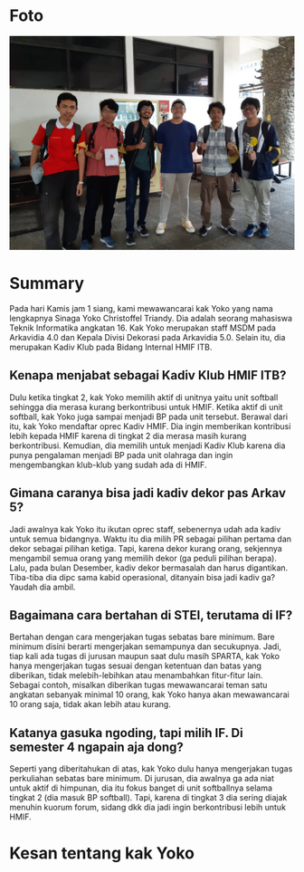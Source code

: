 # Foto
![foto](./16518041-16518145-16518176-16518380-16518400.jpg)
# Summary
Pada hari Kamis jam 1 siang, kami mewawancarai kak Yoko yang nama lengkapnya Sinaga Yoko Christoffel Triandy. Dia adalah seorang mahasiswa Teknik Informatika angkatan 16. Kak Yoko merupakan staff MSDM pada Arkavidia 4.0 dan Kepala Divisi Dekorasi pada Arkavidia 5.0. Selain itu, dia merupakan Kadiv Klub pada Bidang Internal HMIF ITB.

## Kenapa menjabat sebagai Kadiv Klub HMIF ITB?
Dulu ketika tingkat 2, kak Yoko memilih aktif di unitnya yaitu unit softball sehingga dia merasa kurang berkontribusi untuk HMIF. Ketika aktif di unit softball, kak Yoko juga sampai menjadi BP pada unit tersebut. Berawal dari itu, kak Yoko mendaftar oprec Kadiv HMIF. Dia ingin memberikan kontribusi lebih kepada HMIF karena di tingkat 2 dia merasa masih kurang berkontribusi. Kemudian, dia memilih untuk menjadi Kadiv Klub karena dia punya pengalaman menjadi BP pada unit olahraga dan ingin mengembangkan klub-klub yang sudah ada di HMIF. 

## Gimana caranya bisa jadi kadiv dekor pas Arkav 5?
Jadi awalnya kak Yoko itu ikutan oprec staff, sebenernya udah ada kadiv untuk semua bidangnya. Waktu itu dia milih PR sebagai pilihan pertama dan dekor sebagai pilihan ketiga. Tapi, karena dekor kurang orang, sekjennya mengambil semua orang yang memilih dekor (ga peduli pilihan berapa). Lalu, pada bulan Desember, kadiv dekor bermasalah dan harus digantikan. Tiba-tiba dia dipc sama kabid operasional, ditanyain bisa jadi kadiv ga? Yaudah dia ambil.

## Bagaimana cara bertahan di STEI, terutama di IF?
Bertahan dengan cara mengerjakan tugas sebatas bare minimum. Bare minimum disini berarti mengerjakan semampunya dan secukupnya. Jadi, tiap kali ada tugas di jurusan maupun saat dulu masih SPARTA, kak Yoko hanya mengerjakan tugas sesuai dengan ketentuan dan batas yang diberikan, tidak melebih-lebihkan atau menambahkan fitur-fitur lain. Sebagai contoh, misalkan diberikan tugas mewawancarai teman satu angkatan sebanyak minimal 10 orang, kak Yoko hanya akan mewawancarai 10 orang saja, tidak akan lebih atau kurang.

## Katanya gasuka ngoding, tapi milih IF. Di semester 4 ngapain aja dong?
Seperti yang diberitahukan di atas, kak Yoko dulu hanya mengerjakan tugas perkuliahan sebatas bare minimum. Di jurusan, dia awalnya ga ada niat untuk aktif di himpunan, dia itu fokus banget di unit softballnya selama tingkat 2 (dia masuk BP softball). Tapi, karena di tingkat 3 dia sering diajak menuhin kuorum forum, sidang dkk dia jadi ingin berkontribusi lebih untuk HMIF.


# Kesan tentang kak Yoko
